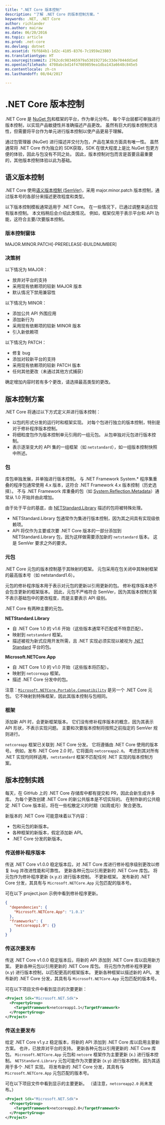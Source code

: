 ```yaml
---
title: ".NET Core 版本控制"
description: "了解 .NET Core 的版本控制方案。"
keywords: .NET, .NET Core
author: richlander
ms.author: mairaw
ms.date: 06/20/2016
ms.topic: article
ms.prod: .net-core
ms.devlang: dotnet
ms.assetid: f6f684b1-1d2c-4105-8376-7c1959e23803
ms.translationtype: HT
ms.sourcegitcommit: 2762cdc983465979a530192716c33de7044dd1ed
ms.openlocfilehash: 4708abcbd14f47089859ea1dba143a6648c845e5
ms.contentlocale: zh-cn
ms.lasthandoff: 08/04/2017

---
```


# <a name="net-core-versioning"></a>.NET Core 版本控制

.NET Core 是 [NuGet 包](../packages.md)和框架的平台，作为单元分布。 每个平台层都可单独进行版本控制，以实现产品敏捷性并准确描述产品更改。 虽然有巨大的版本控制灵活性，但需要将平台作为单元进行版本控制以使产品更易于理解。

通过包管理器 (NuGet) 进行描述并交付为包，产品在某些方面具有唯一性。 虽然通常将 .NET Core 作为独立的 SDK获取，SDK 在很大程度上是比 NuGet 包更方便的体验，因此与包没有不同之处。 因此，版本控制对包而言是首要且最重要的，其他版本控制体验以此为基础。

## <a name="semantic-versioning"></a>语义版本控制

.NET Core 使用[语义版本控制 (SemVer)](http://semver.org/)，采用 major.minor.patch 版本控制，通过版本号的各部分来描述更改程度和类型。

以下版本控制模板通常适用于 .NET Core。 在一些情况下，已通过调整来适应现有版本控制。 本文档稍后会介绍此类情况。 例如，框架仅用于表示平台和 API 功能，这符合主要/次要版本控制。

### <a name="versioning-form"></a>版本控制窗体

MAJOR.MINOR.PATCH[-PRERELEASE-BUILDNUMBER]

### <a name="decision-tree"></a>决策树

以下情况为 MAJOR：
  - 放弃对平台的支持
  - 采用现有依赖项的较新 MAJOR 版本 
  - 默认情况下禁用兼容性

以下情况为 MINOR：
  - 添加公共 API 外围应用 
  - 添加新行为
  - 采用现有依赖项的较新 MINOR 版本
  - 引入新依赖项 
  
以下情况为 PATCH：
  - 修复 bug
  - 添加对较新平台的支持
  - 采用现有依赖项的较新 PATCH 版本
  - 任何其他更改（未通过其他方式捕获）

确定增加内容时若有多个更改，请选择最高类型的更改。

## <a name="versioning-scheme"></a>版本控制方案

.NET Core 将通过以下方式定义并进行版本控制：

- 以包的形式分发的运行时和框架实现。 对每个包进行独立的版本控制，特别是对于修补程序版本控制。
- 将细粒度包作为版本控制单元引用的一组元包。 从包单独对元包进行版本控制。
- 表示逐渐变大的 API 集的一组框架（如 `netstandard`），如一组版本控制快照中所述。

### <a name="packages"></a>包

库包单独发展，并单独进行版本控制。 与 .NET Framework System.\* 程序集重叠的程序包通常使用 4.x 版本，这符合 .NET Framework 4.x 版本控制（历史选择）。 不与 .NET Framework 库重叠的包（如 [System.Reflection.Metadata](https://www.nuget.org/packages/System.Reflection.Metadata)）通常从 1.0 开始并由此增加。

由于处于平台的基底，由 [NETStandard.Library](https://www.nuget.org/packages/NETStandard.Library) 描述的包将被特殊处理。

- NETStandard.Library 包通常作为集进行版本控制，因为其之间具有实现级依赖项。
- API 将仅作为主要或次要 .NET Core 版本的一部分添加到 NETStandard.Library 包，因为这样做需要添加新的 `netstandard` 版本。 这是 SemVer 要求之外的要求。

### <a name="metapackages"></a>元包

.NET Core 元包的版本控制基于其映射的框架。 元包采用在包关闭中其映射框架的最高版本号（如 netstandard1.6）。 

元包的修补程序版本用于表示对元包的更新以引用更新的包。 修补程序版本绝不会包含更新的框架版本。 因此，元包不严格符合 SemVer，因为其版本控制方案不表示基础包中的更改程度，而是主要表示 API 级别。 

.NET Core 有两种主要的元包。

**NETStandard.Library**

- 自 .NET Core 1.0 的 v1.6 开始（这些版本通常不匹配或不特意匹配）。
- 映射到 `netstandard` 框架。 
- 描述被视为新式应用开发所需，且 .NET 实现必须实现以被视为 [.NET Standard](../../standard/net-standard.md) 平台的包。

**Microsoft.NETCore.App**

- 自 .NET Core 1.0 的 v1.0 开始（这些版本将匹配）。
- 映射到 `netcoreapp` 框架。
- 描述 .NET Core 分发中的包。

注意：[`Microsoft.NETCore.Portable.Compatibility`](https://www.nuget.org/packages/Microsoft.NETCore.Portable.Compatibility) 是另一个 .NET Core 元包。 它不映射到特殊框架，因此其版本控制与包相同。

### <a name="frameworks"></a>框架

添加新 API 时，会更新框架版本。 它们没有修补程序版本的概念，因为其表示 API 形状，不表示实现问题。 主要和次要版本控制将按照之前指定的 SemVer 规则进行。

`netcoreapp` 框架已关联到 .NET Core 分发。 它将遵循由 .NET Core 使用的版本号。 例如，发布 .NET Core 2.0 时，它将面向 `netcoreapp2.0`。 考虑到其对所有 .NET 实现均同样适用，`netstandard` 框架不匹配任何 .NET 实现的版本控制方案。

## <a name="versioning-in-practice"></a>版本控制实践

每天，在 GitHub 上的 .NET Core 存储库中都有提交和 PR，因此会新生成许多库。 为每个更改创建 .NET Core 的新公共版本是不切实际的。 在制作新的公共稳定 .NET Core 版本前，将在一些松散定义的时期（如周或月）聚合更改。

新版本的 .NET Core 可能意味着以下内容：

- 包和元包的新版本。
- 各种框架的新版本，假定添加新 API。
- .NET Core 分发的新版本。

### <a name="shipping-a-patch-release"></a>传送修补程序版本

传送 .NET Core v1.0.0 稳定版本后，对 .NET Core 库进行修补程序级别更改以修复 bug 并改进性能和可靠性。 更新各种元包以引用更新的 .NET Core 库包。 将元包作为修补程序更新 (x.y.z) 进行版本控制。 不更新框架。 发布新的 .NET Core 分发，其具有与 `Microsoft.NETCore.App` 元包匹配的版本号。

可在以下 project.json 示例中看到修补程序更新。

```json
{
  "dependencies": {
    "Microsoft.NETCore.App": "1.0.1"
  },
  "frameworks": {
    "netcoreapp1.0": {}
  }
}
```

### <a name="shipping-a-minor-release"></a>传送次要发布

传送 .NET Core v1.0.0 稳定版本后，将新的 API 添加到 .NET Core 库以启用新方案。 更新各种元包以引用更新的 .NET Core 库包。 将元包作为修补程序更新 (x.y) 进行版本控制，以匹配更高的框架版本。 更新各种框架以描述新的 API。 发布新的 .NET Core 分发，其具有与 `Microsoft.NETCore.App` 元包匹配的版本号。

可在以下项目文件中看到显示的次要更新：

```xml
<Project Sdk="Microsoft.NET.Sdk">
  <PropertyGroup>
    <TargetFramework>netcoreapp1.1</TargetFramework>
  </PropertyGroup>
</Project>
```

### <a name="shipping-a-major-release"></a>传送主要发布

给定 .NET Core v1.y.z 稳定版本，将新的 API 添加到 .NET Core 库以启用主要新方案。 也许，已放弃对平台的支持。 更新各种元包以引用更新的 .NET Core 库包。 `Microsoft.NETCore.App` 元包和 `netcore` 框架作为主要更新 (x.) 进行版本控制。 `NETStandard.Library` 元包可能作为次要更新 (x.y) 进行版本控制，因为其适用于多个 .NET 实现。 将发布新的 .NET Core 分发，其具有与 `Microsoft.NETCore.App` 元包匹配的版本号。

可在以下项目文件中看到显示的主要更新。 （请注意，`netcoreapp2.0` 尚未发布。）

```xml
<Project Sdk="Microsoft.NET.Sdk">
  <PropertyGroup>
    <TargetFramework>netcoreapp2.0</TargetFramework>
  </PropertyGroup>
</Project>
```

